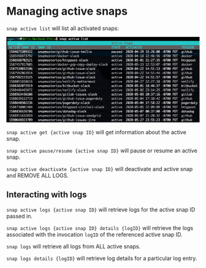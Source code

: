 # Managing active snaps

`snap active list` will list all activated snaps:

![snap active list](img/snap-active-list.png)

`snap active get {active snap ID}` will get information about the active snap.

`snap active pause/resume {active snap ID}` will pause or resume an active snap.

`snap active deactivate {active snap ID}` will deactivate and active snap and REMOVE ALL LOGS.

## Interacting with logs

`snap active logs {active snap ID}` will retrieve logs for the active snap ID passed in.

`snap active logs {active snap ID} details {logID}` will retrieve the logs associated with the invocation `logID` of the referenced active snap ID.

`snap logs` will retrieve all logs from ALL active snaps.

`snap logs details {logID}` will retrieve log details for a particular log entry.

